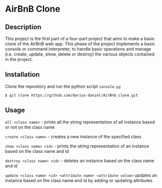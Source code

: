 # AirBnB Clone

## Description
This project is the first part of a four-part project that aims to make a basic clone of the AirBnB web app. This phase of the project implements a basic console or command interpreter, to handle basic operations and manage (i.e. create, update, show, delete or destroy) the various objects contained in the project.

## Installation
Clone the repository and run the python script `console.py`

`$ git clone https://github.com/darius-daniel/AirBnb_clone.git`

## Usage
`all <class name>` - prints all the string representation of all instance based or not on the class name

`create <class name>` - creates a new instance of the specified class

`show <class name> <id>` - prints the string representation of an instance based on the class name and id

`destroy <class name> <id>` - deletes an instance based on the class name and id

`update <class name> <id> <attribute name> <attribute value>` updates an instance based on the class name and id by adding or updating attributes